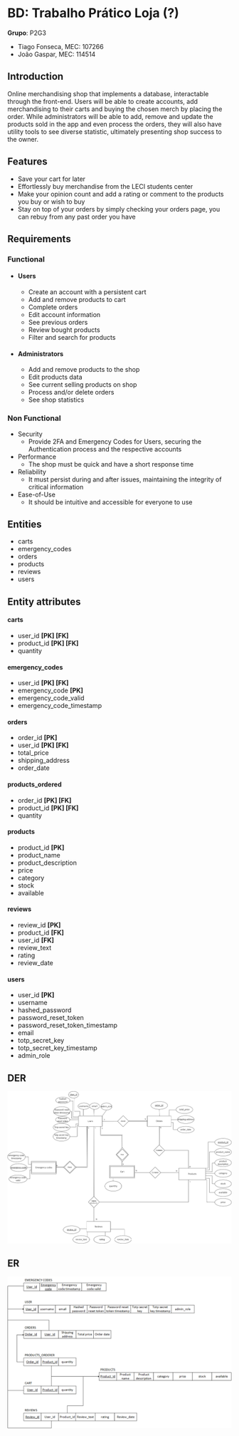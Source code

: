 # BD: Trabalho Prático Loja (?)

**Grupo**: P2G3

- Tiago Fonseca, MEC: 107266
- João Gaspar, MEC: 114514

## Introduction

Online merchandising shop that implements a database, interactable through the front-end. Users will be able to create accounts, add merchandising to their carts and buying the chosen merch by placing the order. While administrators will be able to add, remove and update the products sold in the app and even process the orders, they will also have utility tools to see diverse statistic, ultimately presenting shop success to the owner.

## Features

- Save your cart for later
- Effortlessly buy merchandise from the LECI students center
- Make your opinion count and add a rating or comment to the products you buy or wish to buy
- Stay on top of your orders by simply checking your orders page, you can rebuy from any past order you have

## Requirements

### Functional

* #### Users

  * Create an account with a persistent cart
  * Add and remove products to cart
  * Complete orders
  * Edit account information
  * See previous orders
  * Review bought products
  * Filter and search for products
* #### Administrators

  * Add and remove products to the shop
  * Edit products data
  * See current selling products on shop
  * Process and/or delete orders
  * See shop statistics

### Non Functional

* Security
  * Provide 2FA and Emergency Codes for Users, securing the Authentication process and the respective accounts
* Performance
  * The shop must be quick and have a short response time
* Reliability
  * It must persist during and after issues, maintaining the integrity of critical information
* Ease-of-Use
  * It should be intuitive and accessible for everyone to use

## Entities

* carts
* emergency_codes
* orders
* products
* reviews
* users

## Entity attributes

#### carts

* user_id **[PK] [FK]**
* product_id **[PK] [FK]**
* quantity

#### emergency_codes

* user_id **[PK] [FK]**
* emergency_code **[PK]**
* emergency_code_valid
* emergency_code_timestamp

#### orders

* order_id **[PK]**
* user_id **[PK] [FK]**
* total_price
* shipping_address
* order_date

#### products_ordered

* order_id **[PK] [FK]**
* product_id **[PK] [FK]**
* quantity

#### products

* product_id **[PK]**
* product_name
* product_description
* price
* category
* stock
* available

#### reviews

* review_id **[PK]**
* product_id **[FK]**
* user_id **[FK]**
* review_text
* rating
* review_date

#### users

* user_id **[PK]**
* username
* hashed_password
* password_reset_token
* password_reset_token_timestamp
* email
* totp_secret_key
* totp_secret_key_timestamp
* admin_role

## DER

![DER](DER.png)

## ER

![ER](ER.png)
